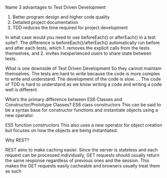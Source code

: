 Name 3 advantages to Test Driven Development
1. Better program design and higher code quality
2. Detailed project documentation
3. TDD reduces the time required for project development





In what case would you need to use beforeEach() or afterEach() in a test suite?.
The difference is beforeEach()/afterEach() automatically run before and after each tests, which 1. removes the explicit calls from the tests themselves, and 2. invites inexperienced users to share state between tests.


What is one downside of Test Driven Development
So they cannot maintain themselves. The tests are hard to write because the code is more complex to write and understand. The development of the code is slow. ... The code of TDD is hard to understand as we know writing a code and writing a code well is different


What’s the primary difference between ES6 Classes and Constructor/Prototype Classes?
ES6 class constructors
This can be said to be a syntax base for constructor functions and instantiate objects using a new operator.	


ES5 function constructors
This also uses a new operator for object creation but focuses on how the objects are being instantiated.




Why REST?

REST aims to make caching easier. Since the server is stateless and each request can be processed individually, GET requests should usually return the same response regardless of previous ones and the session. This makes the GET requests easily cacheable and browsers usually treat them as such


